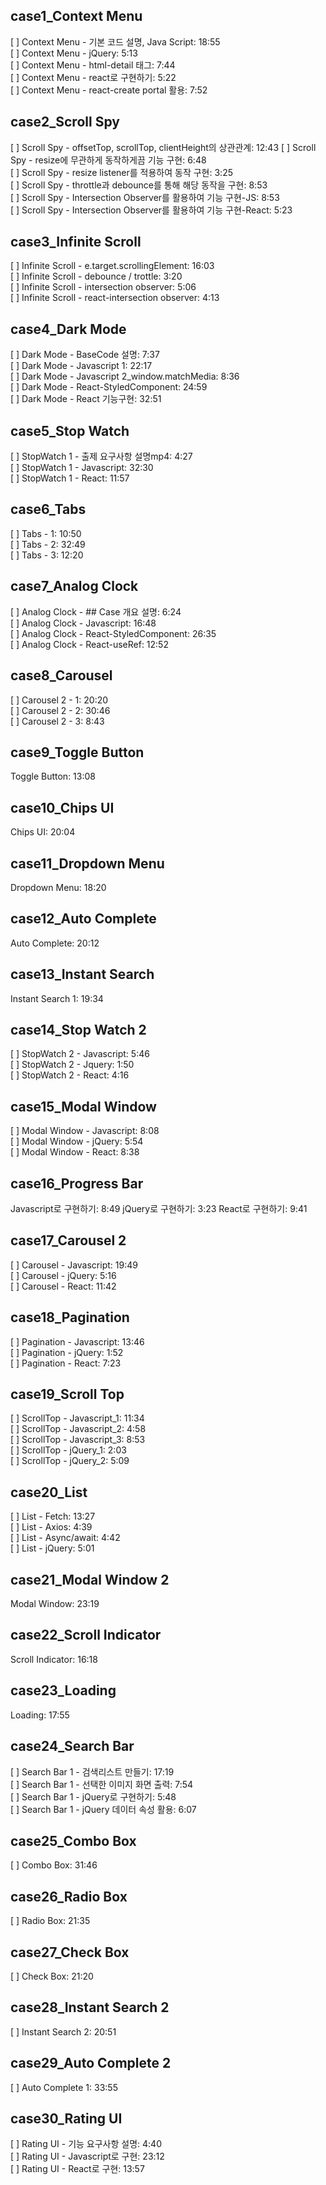 ## case1_Context Menu
[ ] Context Menu - 기본 코드 설명, Java Script: 18:55  
[ ] Context Menu - jQuery: 5:13  
[ ] Context Menu - html-detail 태그: 7:44  
[ ] Context Menu - react로 구현하기: 5:22  
[ ] Context Menu - react-create portal 활용: 7:52  

## case2_Scroll Spy
[ ] Scroll Spy - offsetTop, scrollTop, clientHeight의 상관관계:   12:43
[ ] Scroll Spy - resize에 무관하게 동작하게끔 기능 구현: 6:48  
[ ] Scroll Spy - resize listener를 적용하여 동작 구현: 3:25  
[ ] Scroll Spy - throttle과 debounce를 통해 해당 동작을 구현: 8:53  
[ ] Scroll Spy - Intersection Observer를 활용하여 기능 구현-JS: 8:53  
[ ] Scroll Spy - Intersection Observer를 활용하여 기능 구현-React:   5:23

## case3_Infinite Scroll
[ ] Infinite Scroll - e.target.scrollingElement: 16:03  
[ ] Infinite Scroll - debounce / trottle: 3:20  
[ ] Infinite Scroll - intersection observer: 5:06  
[ ] Infinite Scroll - react-intersection observer: 4:13  

## case4_Dark Mode
[ ] Dark Mode - BaseCode 설명: 7:37  
[ ] Dark Mode - Javascript 1: 22:17  
[ ] Dark Mode - Javascript 2_window.matchMedia: 8:36  
[ ] Dark Mode - React-StyledComponent: 24:59  
[ ] Dark Mode - React 기능구현: 32:51  

## case5_Stop Watch
[ ] StopWatch 1 - 출제 요구사항 설명mp4: 4:27  
[ ] StopWatch 1 - Javascript: 32:30  
[ ] StopWatch 1 - React: 11:57  

## case6_Tabs
[ ] Tabs - 1: 10:50  
[ ] Tabs - 2: 32:49  
[ ] Tabs - 3: 12:20  

## case7_Analog Clock
[ ] Analog Clock - ## Case 개요 설명: 6:24  
[ ] Analog Clock - Javascript: 16:48  
[ ] Analog Clock - React-StyledComponent: 26:35  
[ ] Analog Clock - React-useRef: 12:52  

## case8_Carousel
[ ] Carousel 2 - 1: 20:20  
[ ] Carousel 2 - 2: 30:46  
[ ] Carousel 2 - 3: 8:43  

## case9_Toggle Button
Toggle Button: 13:08

## case10_Chips UI
Chips UI: 20:04

## case11_Dropdown Menu
Dropdown Menu: 18:20

## case12_Auto Complete
Auto Complete: 20:12

## case13_Instant Search
Instant Search 1: 19:34

## case14_Stop Watch 2
[ ] StopWatch 2 - Javascript: 5:46  
[ ] StopWatch 2 - Jquery: 1:50  
[ ] StopWatch 2 - React: 4:16  

## case15_Modal Window
[ ] Modal Window - Javascript: 8:08  
[ ] Modal Window - jQuery: 5:54  
[ ] Modal Window - React: 8:38  

## case16_Progress Bar
Javascript로 구현하기: 8:49
jQuery로 구현하기: 3:23
React로 구현하기: 9:41

## case17_Carousel 2
[ ] Carousel - Javascript: 19:49  
[ ] Carousel - jQuery: 5:16  
[ ] Carousel - React: 11:42  

## case18_Pagination
[ ] Pagination - Javascript: 13:46  
[ ] Pagination - jQuery: 1:52  
[ ] Pagination - React: 7:23  

## case19_Scroll Top
[ ] ScrollTop - Javascript_1: 11:34  
[ ] ScrollTop - Javascript_2: 4:58  
[ ] ScrollTop - Javascript_3: 8:53  
[ ] ScrollTop - jQuery_1: 2:03  
[ ] ScrollTop - jQuery_2: 5:09  

## case20_List
[ ] List - Fetch: 13:27  
[ ] List - Axios: 4:39  
[ ] List - Async/await: 4:42  
[ ] List - jQuery: 5:01  

## case21_Modal Window 2
Modal Window: 23:19

## case22_Scroll Indicator
Scroll Indicator: 16:18

## case23_Loading
Loading: 17:55

## case24_Search Bar
[ ] Search Bar 1 - 검색리스트 만들기: 17:19  
[ ] Search Bar 1 - 선택한 이미지 화면 출력: 7:54  
[ ] Search Bar 1 - jQuery로 구현하기: 5:48  
[ ] Search Bar 1 - jQuery 데이터 속성 활용: 6:07  

## case25_Combo Box
[ ] Combo Box: 31:46

## case26_Radio Box
[ ] Radio Box: 21:35

## case27_Check Box
[ ] Check Box: 21:20

## case28_Instant Search 2
[ ] Instant Search 2: 20:51

## case29_Auto Complete 2
[ ] Auto Complete 1: 33:55

## case30_Rating UI
[ ] Rating UI - 기능 요구사항 설명: 4:40  
[ ] Rating UI - Javascript로 구현: 23:12  
[ ] Rating UI - React로 구현: 13:57  